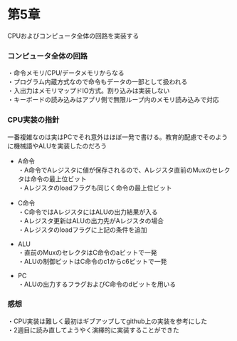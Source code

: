 # 第5章
CPUおよびコンピュータ全体の回路を実装する  

### コンピュータ全体の回路
・命令メモリ/CPU/データメモリからなる  
・プログラム内蔵方式なので命令もデータの一部として扱われる  
・入出力はメモリマップドIO方式。割り込みは実装しない  
・キーボードの読み込みはアプリ側で無限ループ内のメモリ読み込みで対応    

### CPU実装の指針
一番複雑なのは実はPCでそれ意外はほぼ一発で書ける。教育的配慮でそのように機械語やALUを実装したのだろう  
  
- A命令  
・A命令でAレジスタに値が保存されるので、Aレジスタ直前のMuxのセレクタは命令の最上位ビット    
・Aレジスタのloadフラグも同じく命令の最上位ビット    

- C命令  
・C命令ではAレジスタにはALUの出力結果が入る  
・Aレジスタ更新はALUの出力先がAレジスタの場合  
・Aレジスタのloadフラグに上記の条件を追加  

- ALU  
・直前のMuxのセレクタはC命令のaビットで一発  
・ALUの制御ビットはC命令のc1からc6ビットで一発  

- PC  
・ALUの出力するフラグおよびC命令のdビットを用いる  

### 感想
・CPU実装は難しく最初はギブアップしてgithub上の実装を参考にした  
・2週目に読み直してようやく演繹的に実装することができた   

